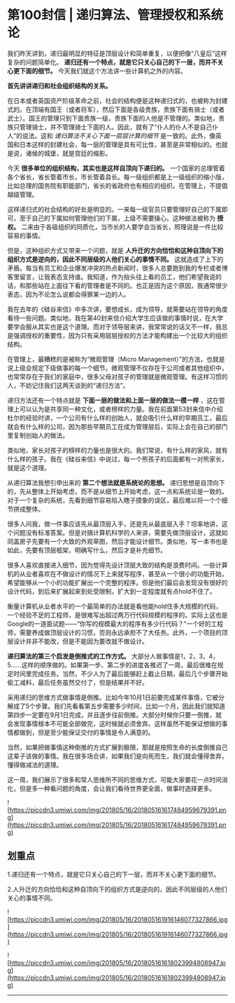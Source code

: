 # 第100封信 | 递归算法、管理授权和系统论

我们昨天讲到，递归最明显的特征是顶层设计和简单重复，以便把像“八皇后”这样复杂的问题简单化。 **递归还有一个特点，就是它只关心自己的下一层，而并不关心更下面的细节。** 今天我们就这个方法讲一些计算机之外的内容。

 **首先讲讲递归和社会组织结构的关系。**

在日本或者英国资产阶级革命之前，社会的结构便是这种递归式的，也被称为封建式的。在顶端有国王（或者将军），然后下面是各级贵族，贵族下面有骑士（或者武士）。国王的管理只到下面贵族一级，贵族下面的人他是不管理的。类似地，贵族只管理骑士，并不管理骑士下面的人。因此，就有了“仆人的仆人不是自己仆人”的说法。这和 *递归算法不关心下面一层层计算的细节* 是一致的。此外，像英国和日本这样的封建社会，每一层的管理是具有可比性，甚至是非常相似的。也就是说，诸侯的城堡，就是宫廷的缩影。

今天 **很多单位的组织结构，其实也是这样自顶向下递归的。** 一个国家的总理管着各个省长，省长管着市长，市长管着县长。每一级组织都是上一级组织的缩小版，比如总理的国务院有职能部门，省长的省政府也有相应的组织。在管理上，不提倡越级管理。

这样递归式的社会结构的好处是明显的。一来每一级官员只要管理好自己的下属即可，至于自己的下属如何管理他们的下属，上级不需要操心。这种做法被称为 **授权。** 二来由于各级组织的同质化，当市长的人要学会当省长，照理说是一件比较容易的事情。

但是，这种组织方式又带来一个问题，就是 **人升迁的方向恰恰和这种自顶向下的组织方式是逆向的，因此不同层级的人他们关心的事情不同。** 这就造成了上下的矛盾。每当有员工和企业爆发冲突的热点新闻时，很多人总要跑到我的专栏或者博客里留言，让我表态支持谁。我知道，作为抬头往上看的员工，他们希望我说的话，和那些站在上面往下看的管理者是不同的。也正是因为这个原因，我通常很少表态，因为不论怎么说都会得罪某一边的人。

我在去年的《硅谷来信》中多次讲，要想成长，成为领导，就需要站在领导的角度看待一些问题。类似地，我在第40封来信介绍大学生应该做的事情时说，在大学要学会服从其实也是这个道理。而对于领导层来讲，我常常说的话又不一样，我总是强调授权的重要性，因为只有采用层层授权的方法才能构建出一个比较大的组织结构。

在管理上，最糟糕的是被称为“微观管理（Micro Management）”的方法，也就是说上级会规定下级做事的每一个细节。微观管理不仅存在于公司或者其他组织中，也常常存在于我们的家庭中，很多父母对孩子的管理就是微观管理。有这样习惯的人，不妨记住我们这两天谈到的“递归方法”。

递归方法还有一个特点就是 **下面一层的做法和上面一层的做法一模一样** ，这在管理上可以认为是共享同一种文化，或者榜样的力量。我在前面第53封来信中介绍杜尔的经验时讲，一个公司有什么样的创始人，就会吸引什么样的早期员工，最后就会有什么样的公司，因为那些早期员工在成为管理层后，实际上会在自己的部门里复制创始人的做法。

类似地，家长对孩子的榜样的力量也是很大的。我们常说，有什么样的家风，就有什么样的孩子。我在《硅谷来信》中说过，每一个熊孩子的后面都有一对熊家长，就是这个道理。

从递归算法我想引申出来的 **第二个想法就是系统论的思想。** 递归思想是自顶向下的，先从整体上开始考虑，而不是从细节上开始考虑，这一点和系统论是一致的。对于一个复杂的系统，先看到细节容易陷入瞎子摸象的误区，最后难以将一个个细节拼成整体。

很多人问我，做一件事应该先从最顶层入手，还是先从最底层入手？坦率地讲，这个问题没有标准答案。但是对搞计算机科学的人来讲，需要先做顶层设计，这就如同盖房子先要有一个大致的外观草图，然后才能设计细节。类似地，写一本书也是如此，先要有顶层框架，明确写什么，然后才是补充细节。

很多人喜欢直接进入细节，因为觉得先设计顶层大致的结构是浪费时间。一些计算机的从业者喜欢在不做设计的情况下上来就写程序，甚至从一个很小的功能开始，希望能够从一个小的功能扩展出一个完整的程序。但是他们最后会发现没有很好的设计代码，到后来扩展起来到处受限制，扩大到一定程度就有点hold不住了。

衡量计算机从业者水平的一个最简单的办法就是看他能hold住多大规模的代码，一个经验不足的工程师，是很难写出超过两万行代码规模的程序的。实际上这也是Google的一道面试题——“你写的规模最大的程序有多少行代码？”一个好的工程师，需要养成做顶层设计的习惯，否则永远承担不了大任务。此外，一个项目的顶层设计并非不能改，但是不能因为要改就不做设计。

 **递归算法的第三个启发是倒推式的工作方式。** 大部分人做事情是1，2，3，4，5……这样的顺序做的。如果第一步、第二步的进度各推迟了一周，最后很难在规定时间里完成任务。当然，不少人为了最后能够赶上截止日期，最后几个步骤开始偷工减料，最后任务虽然交付了，但是结果并不好。

采用递归的思维方式做事情是倒推。比如今年10月1日前要完成某件事情，它被分解成了5个步骤。我们先看看第五步需要多少时间，比如一个月，因此我们就知道第四步一定要在9月1日完成，并且逐步往前倒推。大部分时候你只要一倒推，就会发现事情根本不可能全部做完，这时候就必须舍弃。这样虽然不能保证想做的事情都做到，但是至少能保证交付的事情是令人满意的。

当然，如果把做事情这种倒推的方式扩展到极限，那就是按照生命的长度倒推自己这辈子该做的事情。我在很多场合讲，如果我们是向死而生，我们就会懂得舍弃，懂得做减法的道理。

这一周，我们展示了很多和常人思维所不同的思维方式，可能大家要花一点时间消化，但是多一种看问题的角度，会让我们看待世界更全面，做事时选择更多。

![https://piccdn3.umiwi.com/img/201805/16/201805161617484959679391.png](https://piccdn3.umiwi.com/img/201805/16/201805161617484959679391.png)

## 划重点

1.递归还有一个特点，就是它只关心自己的下一层，而并不关心更下面的细节。

2.人升迁的方向恰恰和这种自顶向下的组织方式是逆向的，因此不同层级的人他们关心的事情不同。

![https://piccdn3.umiwi.com/img/201805/16/201805161916146077327866.jpg](https://piccdn3.umiwi.com/img/201805/16/201805161916146077327866.jpg)

![https://piccdn3.umiwi.com/img/201805/16/201805161618023994808947.jpg](https://piccdn3.umiwi.com/img/201805/16/201805161618023994808947.jpg)

---
